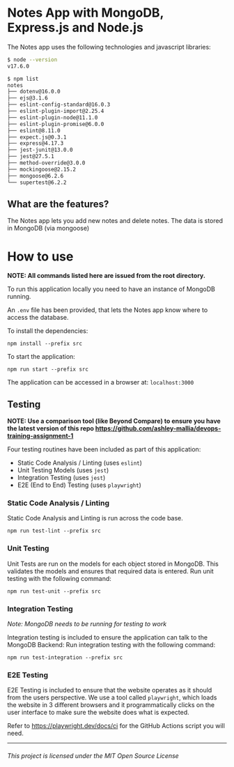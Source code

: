 # Notes App with MongoDB, Express.js and Node.js

The Notes app uses the following technologies and javascript libraries:
```bash
$ node --version
v17.6.0

$ npm list
notes
├── dotenv@16.0.0
├── ejs@3.1.6
├── eslint-config-standard@16.0.3
├── eslint-plugin-import@2.25.4
├── eslint-plugin-node@11.1.0
├── eslint-plugin-promise@6.0.0
├── eslint@8.11.0
├── expect.js@0.3.1
├── express@4.17.3
├── jest-junit@13.0.0
├── jest@27.5.1
├── method-override@3.0.0
├── mockingoose@2.15.2
├── mongoose@6.2.6
└── supertest@6.2.2
```

## What are the features?
The Notes app lets you add new notes and delete notes. The data is stored in MongoDB (via mongoose)

# How to use

**NOTE: All commands listed here are issued from the root directory.**

To run this application locally you need to have an instance of MongoDB running.

An `.env` file has been provided, that lets the Notes app know where to access the database.

To install the dependencies:
```
npm install --prefix src
```

To start the application:
```
npm run start --prefix src
```

The application can be accessed in a browser at: `localhost:3000`

## Testing

**NOTE: Use a comparison tool (like Beyond Compare) to ensure you have the latest version of this repo https://github.com/ashley-mallia/devops-training-assignment-1**

Four testing routines have been included as part of this application:
- Static Code Analysis / Linting (uses `eslint`)
- Unit Testing Models (uses `jest`)
- Integration Testing (uses `jest`)
- E2E (End to End) Testing (uses `playwright`)

### Static Code Analysis / Linting
Static Code Analysis and Linting is run across the code base.

```
npm run test-lint --prefix src
```

### Unit Testing

Unit Tests are run on the models for each object stored in MongoDB.
This validates the models and ensures that required data is entered.
Run unit testing with the following command:

```
npm run test-unit --prefix src
```

### Integration Testing

*Note: MongoDB needs to be running for testing to work*

Integration testing is included to ensure the application can talk to the MongoDB Backend:
Run integration testing with the following command:

```
npm run test-integration --prefix src
```

### E2E Testing

E2E Testing is included to ensure that the website operates as it should from the users perspective.
We use a tool called `playwright`, which loads the website in 3 different browsers and it programmatically clicks on the user interface to make sure the website does what is expected.

Refer to https://playwright.dev/docs/ci for the GitHub Actions script you will need.

---

###### This project is licensed under the MIT Open Source License
